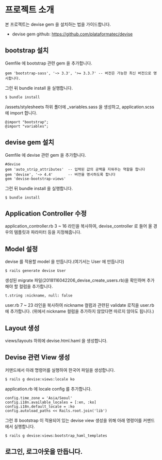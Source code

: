 # 프로젝트 소개

본 프로젝트는 devise gem 을 설치하는 법을 가이드합니다.
* devise gem github: https://github.com/plataformatec/devise

## bootstrap 설치 
Gemfile 에 bootstrap 관련 gem 을 추가합니다.
```
gem 'bootstrap-sass', '~> 3.3', '>= 3.3.7' -- 버전은 가능한 최신 버전으로 명시합니다.
```

그런 뒤 bundle install 을 실행합니다.
```
$ bundle install
```

/assets/stylesheets 하위 폴더에 _variables.sass 을 생성하고, application.scss 에 import 합니다.

```
@import "bootstrap";
@import "variables";
```


## devise gem 설치

Gemfile 에 devise 관련 gem 을 추가합니다.
```
#devise
gem 'auto_strip_attributes'  -- 입력된 값의 공백을 지워주는 역할을 합니다
gem 'devise', '~> 4.4'       -- 버전을 명시하도록 합니다
gem 'devise-bootstrap-views'
```

그런 뒤 bundle install 을 실행합니다.
```
$ bundle install
```


## Application Controller 수정

application_controller.rb 3 ~ 16 라인을 복사하여, devise_controller 로 들어 올 경우의 템플릿과 파라미터 등을 지정해줍니다.


## Model 설정

devise 를 적용할 model 을 만듭니다.(여기서는 User 에 만듭니다)
```
$ rails generate devise User
```

생성된 migrate 파일(2018116042206_devise_create_users.rb)을 확인하며 추가해야 할 컬럼을 추가합니다.
```
t.string :nickname, null: false
```

user.rb 7 ~ 23 라인을 복사하여 nickname 컬럼과 관련된 validate 로직을 user.rb에 추가합니다.
(위에서 nickname 컬럼을 추가하지 않았다면 따르지 않아도 됩니다.)


## Layout 생성

views/layouts 하위에 devise.html.haml 을 생성합니다.


## Devise 관련 View 생성

커맨드에서 아래 명령어를 실행하여 한국어 파일을 생성합니다.
```
$ rails g devise:views:locale ko
```

application.rb 에 locale config 를 추가합니다.
```
config.time_zone = 'Asia/Seoul'
config.i18n.available_locales = [:en, :ko]
config.i18n.default_locale = :ko
config.autoload_paths << Rails.root.join('lib')
```

그런 후 bootstrap 이 적용되어 있는 devise view 생성을 위해 아래 명령어를 커맨드에서 실행합니다.
```
$ rails g devise:views:bootstrap_haml_templates
```


## 로그인, 로그아웃을 만듭니다.

